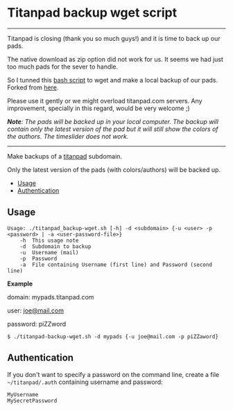 # Titanpad backup wget script

---

Titanpad is closing (thank you so much guys!) and it is time to back up our pads.

The native download as zip option did not work for us. It seems we had just too much pads for the sever to handle.

So I tunned this [bash script](https://github.com/AlfaSchz/titanpad-backup-tool-wget/blob/master/titanpad_backup_wget.sh) to wget and make a local backup of our pads. Forked from [here](https://github.com/domenkozar/titanpad-backup-tool/blob/master/titanpad_backup.sh).

Please use it gently or we might overload titanpad.com servers. Any improvement, specially in this regard, would be very welcome ;)

 ***Note**: The pads will be backed up in your local computer. The backup will contain only the latest version of the pad but it will still show the colors of the authors. The timeslider does not work.*

---

Make backups of a [titanpad](https://github.com/titanpad/titanpad) subdomain.

Only the latest version of the pads (with colors/authors) will be backed up.

<!-- BEGIN-MARKDOWN-TOC -->
* [Usage](#usage)
* [Authentication](#authentication)

<!-- END-MARKDOWN-TOC -->

## Usage

```
Usage: ./titanpad_backup-wget.sh [-h] -d <subdomain> {-u <user> -p <password> | -a <user-password-file>}
	-h	This usage note
	-d	Subdomain to backup
	-u	Username (mail)
	-p	Password
	-a	File containing Username (first line) and Password (second line)
```

__Example__

 domain: mypads.titanpad.com  
 
 user: joe@mail.com 
 
 password: piZZword 

```
$ ./titanpad-backup-wget.sh -d mypads {-u joe@mail.com -p piZZaword}
```


## Authentication

If you don't want to specify a password on the command line, create a file `~/titanpad/.auth` containing username and password:

```
MyUsername
MySecretPassword
```
